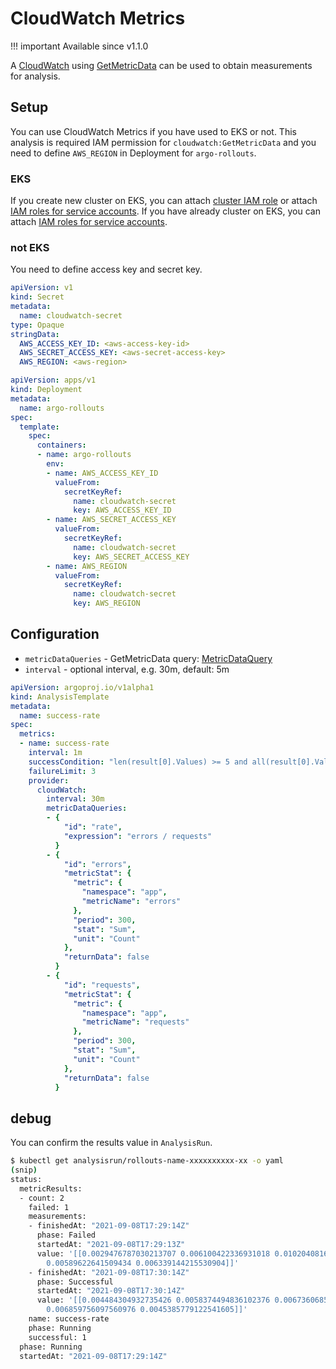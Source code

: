 # CloudWatch Metrics

!!! important
    Available since v1.1.0

A [CloudWatch](https://aws.amazon.com/cloudwatch/) using [GetMetricData](https://docs.aws.amazon.com/AmazonCloudWatch/latest/APIReference/API_GetMetricData.html) can be used to obtain measurements for analysis.

## Setup

You can use CloudWatch Metrics if you have used to EKS or not. This analysis is required IAM permission for `cloudwatch:GetMetricData` and you need to define `AWS_REGION` in Deployment for `argo-rollouts`.

### EKS

If you create new cluster on EKS, you can attach [cluster IAM role](https://docs.aws.amazon.com/eks/latest/userguide/service_IAM_role.html) or attach [IAM roles for service accounts](https://docs.aws.amazon.com/eks/latest/userguide/iam-roles-for-service-accounts.html).
If you have already cluster on EKS, you can attach [IAM roles for service accounts](https://docs.aws.amazon.com/eks/latest/userguide/iam-roles-for-service-accounts.html).

### not EKS

You need to define access key and secret key.

```yaml
apiVersion: v1
kind: Secret
metadata:
  name: cloudwatch-secret
type: Opaque
stringData:
  AWS_ACCESS_KEY_ID: <aws-access-key-id>
  AWS_SECRET_ACCESS_KEY: <aws-secret-access-key>
  AWS_REGION: <aws-region>
```

```yaml
apiVersion: apps/v1
kind: Deployment
metadata:
  name: argo-rollouts
spec:
  template:
    spec:
      containers:
      - name: argo-rollouts
        env:
        - name: AWS_ACCESS_KEY_ID
          valueFrom:
            secretKeyRef:
              name: cloudwatch-secret
              key: AWS_ACCESS_KEY_ID
        - name: AWS_SECRET_ACCESS_KEY
          valueFrom:
            secretKeyRef:
              name: cloudwatch-secret
              key: AWS_SECRET_ACCESS_KEY
        - name: AWS_REGION
          valueFrom:
            secretKeyRef:
              name: cloudwatch-secret
              key: AWS_REGION
```

## Configuration

- `metricDataQueries` - GetMetricData query: [MetricDataQuery](https://docs.aws.amazon.com/AmazonCloudWatch/latest/APIReference/API_MetricDataQuery.html)
- `interval` - optional interval, e.g. 30m, default: 5m

```yaml
apiVersion: argoproj.io/v1alpha1
kind: AnalysisTemplate
metadata:
  name: success-rate
spec:
  metrics:
  - name: success-rate
    interval: 1m
    successCondition: "len(result[0].Values) >= 5 and all(result[0].Values, {# <= 0.01})"
    failureLimit: 3
    provider:
      cloudWatch:
        interval: 30m
        metricDataQueries:
        - {
            "id": "rate",
            "expression": "errors / requests"
          }
        - {
            "id": "errors",
            "metricStat": {
              "metric": {
                "namespace": "app",
                "metricName": "errors"
              },
              "period": 300,
              "stat": "Sum",
              "unit": "Count"
            },
            "returnData": false
          }
        - {
            "id": "requests",
            "metricStat": {
              "metric": {
                "namespace": "app",
                "metricName": "requests"
              },
              "period": 300,
              "stat": "Sum",
              "unit": "Count"
            },
            "returnData": false
          }
```

## debug

You can confirm the results value in `AnalysisRun`.

```bash
$ kubectl get analysisrun/rollouts-name-xxxxxxxxxx-xx -o yaml
(snip)
status:
  metricResults:
  - count: 2
    failed: 1
    measurements:
    - finishedAt: "2021-09-08T17:29:14Z"
      phase: Failed
      startedAt: "2021-09-08T17:29:13Z"
      value: '[[0.0029476787030213707 0.006100422336931018 0.01020408163265306 0.007932573128408527
        0.00589622641509434 0.006339144215530904]]'
    - finishedAt: "2021-09-08T17:30:14Z"
      phase: Successful
      startedAt: "2021-09-08T17:30:14Z"
      value: '[[0.004484304932735426 0.0058374494836102376 0.006736068585425597 0.008444444444444444
        0.006859756097560976 0.0045385779122541605]]'
    name: success-rate
    phase: Running
    successful: 1
  phase: Running
  startedAt: "2021-09-08T17:29:14Z"
```
